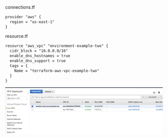 connections.tf
```
provider "aws" {
  region = "us-east-1"
}
```
resource.tf
```
resource "aws_vpc" "environment-example-two" {
  cidr_block = "10.0.0.0/16"
  enable_dns_hostnames = true
  enable_dns_support = true
  tags = {
    Name = "terraform-aws-vpc-example-two"
  }
}
```

![](img/vpc.png)
